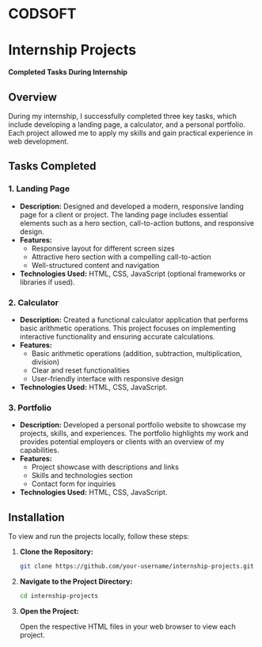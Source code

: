 # CODSOFT
# Internship Projects

**Completed Tasks During Internship**

## Overview

During my internship, I successfully completed three key tasks, which include developing a landing page, a calculator, and a personal portfolio. Each project allowed me to apply my skills and gain practical experience in web development.

## Tasks Completed

### 1. Landing Page

- **Description:** Designed and developed a modern, responsive landing page for a client or project. The landing page includes essential elements such as a hero section, call-to-action buttons, and responsive design.
- **Features:**
  - Responsive layout for different screen sizes
  - Attractive hero section with a compelling call-to-action
  - Well-structured content and navigation
- **Technologies Used:** HTML, CSS, JavaScript (optional frameworks or libraries if used).

### 2. Calculator

- **Description:** Created a functional calculator application that performs basic arithmetic operations. This project focuses on implementing interactive functionality and ensuring accurate calculations.
- **Features:**
  - Basic arithmetic operations (addition, subtraction, multiplication, division)
  - Clear and reset functionalities
  - User-friendly interface with responsive design
- **Technologies Used:** HTML, CSS, JavaScript.

### 3. Portfolio

- **Description:** Developed a personal portfolio website to showcase my projects, skills, and experiences. The portfolio highlights my work and provides potential employers or clients with an overview of my capabilities.
- **Features:**
  - Project showcase with descriptions and links
  - Skills and technologies section
  - Contact form for inquiries
- **Technologies Used:** HTML, CSS, JavaScript.

## Installation

To view and run the projects locally, follow these steps:

1. **Clone the Repository:**

    ```bash
    git clone https://github.com/your-username/internship-projects.git
    ```

2. **Navigate to the Project Directory:**

    ```bash
    cd internship-projects
    ```

3. **Open the Project:**

    Open the respective HTML files in your web browser to view each project.

